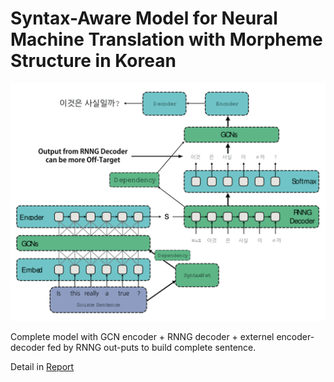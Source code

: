 # Syntax-Aware Model for Neural Machine Translation with Morpheme Structure in Korean

![text](https://raw.githubusercontent.com/q0115643/GCN-RNNG/master/images/model.png)

Complete model with GCN encoder + RNNG decoder + externel encoder-decoder fed by RNNG out-puts to build complete sentence.

Detail in [Report](https://github.com/q0115643/GCN-RNNG/blob/master/Final_Report_TEAM_GrrrKakKak.pdf)
